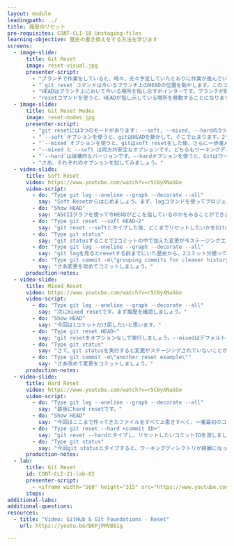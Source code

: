 ```yaml
---
layout: module
leadingpath: ../
title: 履歴のリセット
pre-requisites: CONT-CLI-18_Unstaging-files
learning-objective: 歴史の書き換えをする方法を学びます
screens:
  - image-slide:
      title: Git Reset
      image: reset-visual.jpg
      presenter-script:
        - "ブランチで作業をしていると、時々、元々予定していたとおりに作業が進んでいないことに気がつくことがあります。歴史のある時点に戻りたいと思うような時です。git resetを使えばこれができるのです。"
        - "`git reset`コマンドは今いるブランチ上のHEADの位置を動かします。このコマンドの使い方を学ぶ前に、HEADという概念を理解しておく必要があります。"
        - "HEADはブランチ上において今いる場所を指し示すポインターです。ブランチが履歴中の最新コミットを指すポインターであるのと対照的です。"
        - "resetコマンドを使うと、HEADが指し示している場所を移動することになります。resetをするまえに問いかけないといけないこととしては、「現在のHEADとこれからresetしようとしているコミットとの間で何をしたいのか？」です。"
  - image-slide:
      title: Git Reset Modes
      image: reset-modes.jpg
      presenter-script:
        - "git resetには3つのモードがあります: --soft, --mixed, --hardの3つです。"
        - "`--soft`オプションを使うと、gitはHEADを動かして、そこで止まります。2つのポイント間であなたが作ったコミットはステージングエリアに移動します。ですが作業中のファイルやインデックスは変更されずにそのまま維持されます。このコマンドはたとえば、たくさんの小さなコミットを作ってしまった後、それらを1つのコミットにまとめ直したい時などに便利です。"
        - "`--mixed`オプションを使うと、gitはsoft resetをした後、さらに一歩進んでインデックスを変更し、HEADが指し示しているポイントのまさにそのままの状態にインデックスを再現します。Mixedはresetのデフォルトモードです。"
        - "--mixed と --soft は両方共安全なオプションです。どちらもワーキングディレクトリを上書きしたりはしないからです。"
        - "`--hard`は破壊的なバージョンです。--hardオプションを使うと、Gitはワーキングディレクトリとインデックスの両方を書き換え、HEADを新しい場所のように見せます。言い換えると、新しいポイントと古いポイントの間にあるすべての変更を、ワーキングディレクトリの内容を含めてすべて破棄するのです。 "
        - "さあ、それぞれのオプションを試してみましょう。"
  - video-slide:
      title: Soft Reset
      video: https://www.youtube.com/watch?v=r5C6yXNaSGo
      video-script:
        - do: "Type git log --oneline --graph --decorate --all"
          say: "Soft Resetからはじめましょう。まず、logコマンドを使ってプロジェクトの歴史を見てみましょう。"
        - do: "Show HEAD"
          say: "ASCIIグラフを使って今HEADがどこを指しているのかをみることができます。2つのコミットを遡ってみたいと思います。"
        - do: "Type git reset --soft HEAD~2"
          say: "git reset --softとタイプした後、どこまでリセットしたいかをGitに教えましょう。このケースの場合、チルダを使って、現在のHEADから2コミット分リセットしたいとGitに知らせています。"
        - do: "Type git status"
          say: "git statusすることで2コミットの中で加えた変更が今ステージングエリアに待機していてコミットを待っていることがわかります。"
        - do: "Type git log --oneline --graph --decorate --all"
          say: "git logを見るとresetする前までにいた歴史から、2コミット分遡っていることがわかります。"
        - do: "Type git commit -m\"grouping commits for cleaner history\""
          say: "さあ変更を改めてコミットしましょう。"
      production-notes:
  - video-slide:
      title: Mixed Reset
      video: https://www.youtube.com/watch?v=r5C6yXNaSGo
      video-script:
        - do: "Type git log --oneline --graph --decorate --all"
          say: "次にmixed resetです。まず履歴を確認しましょう。"
        - do: "Show HEAD"
          say: "今回は1コミットだけ戻したいと思います。"
        - do: "Type git reset HEAD~"
          say: "git resetをオプションなしで実行しましょう。--mixedはデフォルトモードなので、オプションは必要ありません。そしてどこまで戻したいかをGitに知らせましょう。今回はチルダ1つだけを使って、HEADから1コミット前に戻すことを示しています。"
        - do: "Type git status"
          say: "さて、git statusを実行すると変更がステージングされていないことがわかります。コミットしたいなら、まずステージングする必要があります。"
        - do: "Type git commit -m\"another reset example\""
          say: "さあ改めて変更をコミットしましょう。"
      production-notes:
  - video-slide:
      title: Hard Reset
      video: https://www.youtube.com/watch?v=r5C6yXNaSGo
      video-script:
        - do: "Type git log --oneline --graph --decorate --all"
          say: "最後にhard resetです。"
        - do: "Show HEAD"
          say: "今回はここまで作ってきたファイルをすべて上書きすべく、一番最初のコミットまで戻してしまいましょう。"
        - do: "Type git reset --hard <commit ID>"
          say: "git reset --hardとタイプし、リセットしたいコミットIDを渡しましょう。"
        - do: "Type git status"
          say: "今回git statusとタイプすると、ワーキングディレクトリが綺麗になっていることがわかります。なぜなら、reset --hardはワーキングディレクトリの内容も全て破棄してしまうからです。"
      production-notes:
  - lab:
      title: Git Reset
      id: CONT-CLI-21-lab-02
      presenter-script:
        - <iframe width="560" height="315" src="https://www.youtube.com/embed/BKPjPMVB81g" frameborder="0" allowfullscreen></iframe>
      steps:
additional-labs:
additional-questions:
resources:
  - title: "Video: GitHub & Git Foundations - Reset"
    url: https://youtu.be/BKPjPMVB81g

---
```

